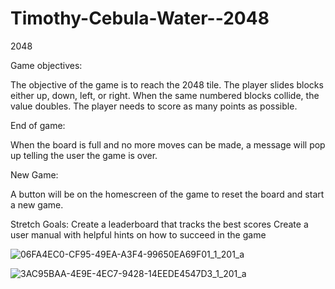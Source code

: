 # Timothy-Cebula-Water--2048

2048 

Game objectives:

The objective of the game is to reach the 2048 tile. The player slides blocks either up, down, left, or right. When the same numbered blocks collide, the value doubles. The player needs to score as many points as possible.

End of game:

When the board is full and no more moves can be made, a message will pop up telling the user the game is over.

New Game:

A button will be on the homescreen of the game to reset the board and start a new game.

Stretch Goals:
Create a leaderboard that tracks the best scores
Create a user manual with helpful hints on how to succeed in the game



![06FA4EC0-CF95-49EA-A3F4-99650EA69F01_1_201_a](https://user-images.githubusercontent.com/97857514/162041355-9115e2db-648b-46f6-88c9-39e01abbe946.jpeg)

![3AC95BAA-4E9E-4EC7-9428-14EEDE4547D3_1_201_a](https://user-images.githubusercontent.com/97857514/162041408-c8a4a70a-3a1b-4b46-a10c-ea3ad9e9feeb.jpeg)
